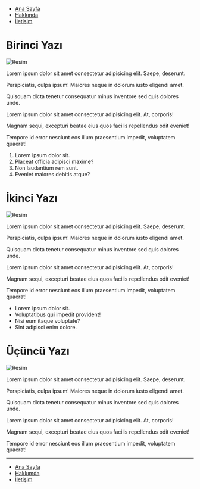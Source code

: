 * [Ana Sayfa](README.md)
* [Hakkında](custom_README.md)
* [İletişim](contact_README.md)

# Birinci Yazı
<img src="https://picsum.photos/id/237/600/300" alt="Resim">

  Lorem ipsum dolor sit amet consectetur adipisicing elit. Saepe, deserunt.  


  Perspiciatis, culpa ipsum! Maiores neque in dolorum iusto eligendi amet.


  Quisquam dicta tenetur consequatur minus inventore sed quis dolores unde.


  Lorem ipsum dolor sit amet consectetur adipisicing elit. At, corporis!


  Magnam sequi, excepturi beatae eius quos facilis repellendus odit eveniet!


  Tempore id error nesciunt eos illum praesentium impedit, voluptatem quaerat!

1.  Lorem ipsum dolor sit.
2.  Placeat officia adipisci maxime?
3.  Non laudantium rem sunt.
4.  Eveniet maiores debitis atque?


# İkinci Yazı

 <img src="https://picsum.photos/id/238/600/300" alt="Resim">

   Lorem ipsum dolor sit amet consectetur adipisicing elit. Saepe, deserunt.

   Perspiciatis, culpa ipsum! Maiores neque in dolorum iusto eligendi amet.

   Quisquam dicta tenetur consequatur minus inventore sed quis dolores unde.

   Lorem ipsum dolor sit amet consectetur adipisicing elit. At, corporis!

   Magnam sequi, excepturi beatae eius quos facilis repellendus odit eveniet!

   Tempore id error nesciunt eos illum praesentium impedit, voluptatem quaerat!

   * Lorem ipsum dolor sit.
   * Voluptatibus qui impedit provident!
   * Nisi eum itaque voluptate?
   * Sint adipisci enim dolore.
  
   # Üçüncü Yazı
   <img src="https://picsum.photos/id/227/600/300" alt="Resim">

  Lorem ipsum dolor sit amet consectetur adipisicing elit. Saepe, deserunt.

  Perspiciatis, culpa ipsum! Maiores neque in dolorum iusto eligendi amet.

  Quisquam dicta tenetur consequatur minus inventore sed quis dolores unde.

  Lorem ipsum dolor sit amet consectetur adipisicing elit. At, corporis!

  Magnam sequi, excepturi beatae eius quos facilis repellendus odit eveniet!

  Tempore id error nesciunt eos illum praesentium impedit, voluptatem quaerat!
    
  ---
  * [Ana Sayfa](README.md)
  * [Hakkımda](custom_README.md)
  * [İletişim](contact_README.md)

